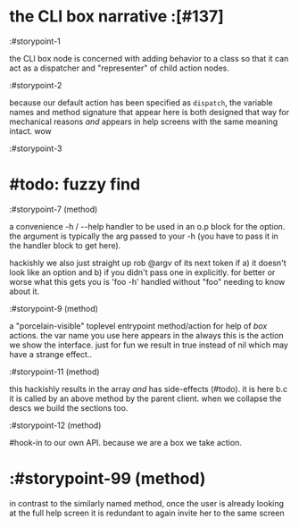 # the CLI box narrative :[#137]


:#storypoint-1

the CLI box node is concerned with adding behavior to a class so that it
can act as a dispatcher and "representer" of child action nodes.



:#storypoint-2

because our default action has been specified as `dispatch`, the variable
names and method signature that appear here is both designed that way
for mechanical reasons *and* appears in help screens with the same meaning
intact. wow



:#storypoint-3

# #todo: fuzzy find



:#storypoint-7 (method)

a convenience -h / --help handler to be used in an o.p block for the option.
the argument is typically the arg passed to your -h (you have to pass it
in the handler block to get here).

hackishly we also just straight up rob @argv of its next token if a) it
doesn't look like an option and b) if you didn't pass one in explicitly.
for better or worse what this gets you is 'foo -h' handled without "foo"
needing to know about it.



:#storypoint-9 (method)

a "porcelain-visible" toplevel entrypoint method/action for help of *box*
actions. the var name you use here appears in the always this is the action
we show the interface. just for fun we result in true instead of nil which
may have a strange effect..




:#storypoint-11 (method)

this hackishly results in the array *and* has side-effects (#todo). it is
here b.c it is called by an above method by the parent client. when we
collapse the descs we build the sections too.



:#storypoint-12 (method)

#hook-in to our own API. because we are a box we take action.



# :#storypoint-99 (method)

in contrast to the similarly named method, once the user is already looking
at the full help screen it is redundant to again invite her to the same
screen

